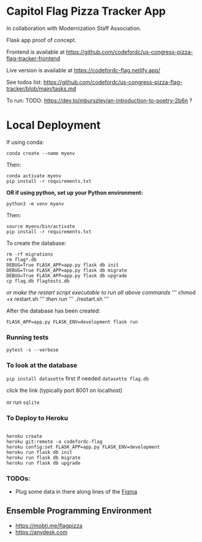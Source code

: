 # Capitol Flag Pizza Tracker App

In collaboration with Modernization Staff Association.

Flask app proof of concept.

Frontend is available at https://github.com/codefordc/us-congress-pizza-flag-tracker-frontend

Live version is available at https://codefordc-flag.netlify.app/

See todos list: https://github.com/codefordc/us-congress-pizza-flag-tracker/blob/main/tasks.md

To run:
TODO: https://dev.to/mburszley/an-introduction-to-poetry-2b6n ?

# Local Deployment

If using conda:

    conda create --name myenv
    

Then:

    conda activate myenv
    pip install -r requirements.txt
    

**OR if using python, set up your Python environment:**
    
    python3 -m venv myenv
    

Then:
    
    source myenv/bin/activate
    pip install -r requirements.txt
    

To create the database:

```
rm -rf migrations
rm flag*.db
DEBUG=True FLASK_APP=app.py flask db init
DEBUG=True FLASK_APP=app.py flask db migrate
DEBUG=True FLASK_APP=app.py flask db upgrade
cp flag.db flagtests.db
```

*or make the restart script executable to run all above commands*
'''
chmod +x restart.sh
'''
*then run*
'''
./restart.sh
'''

After the database has been created:

    FLASK_APP=app.py FLASK_ENV=development flask run

### Running tests

    pytest -s --verbose

### To look at the database

`pip install datasette` first if needed
`datasette flag.db`


click the link (typically port 8001 on localhost)

or run `sqlite`

### To Deploy to Heroku

```

heroku create
heroku git:remote -a codefordc-flag
heroku config:set FLASK_APP=app.py FLASK_ENV=development
heroku run flask db init
heroku run flask db migrate
heroku run flask db upgrade
```

### TODOs:

- Plug some data in there along lines of the [Figma](https://www.figma.com/file/Lzq30lUA6N0hevjn8JVU6z/flag-requests)


## Ensemble Programming Environment

- https://mobti.me/flagpizza
- https://anydesk.com
